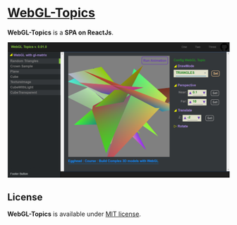 # [WebGL-Topics](https://zhnzhn.github.io/webgl-topics)
**WebGL-Topics** is a **SPA on ReactJs**.

![alt text](screenshots/webgl-topics.png?raw=true "WebGL Topics")

## License
**WebGL-Topics** is available under [MIT license](https://opensource.org/licenses/MIT).
